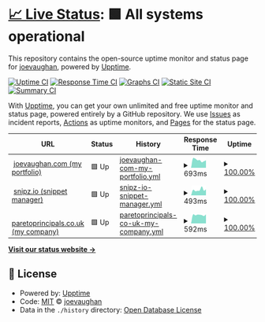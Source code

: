 # [📈 Live Status](https://joevaughan.github.io/upptime): <!--live status--> **🟩 All systems operational**

This repository contains the open-source uptime monitor and status page for [joevaughan](https://joevaughan.github.io/upptime), powered by [Upptime](https://github.com/upptime/upptime).

[![Uptime CI](https://github.com/joevaughan/upptime/workflows/Uptime%20CI/badge.svg)](https://github.com/joevaughan/upptime/actions?query=workflow%3A%22Uptime+CI%22)
[![Response Time CI](https://github.com/joevaughan/upptime/workflows/Response%20Time%20CI/badge.svg)](https://github.com/joevaughan/upptime/actions?query=workflow%3A%22Response+Time+CI%22)
[![Graphs CI](https://github.com/joevaughan/upptime/workflows/Graphs%20CI/badge.svg)](https://github.com/joevaughan/upptime/actions?query=workflow%3A%22Graphs+CI%22)
[![Static Site CI](https://github.com/joevaughan/upptime/workflows/Static%20Site%20CI/badge.svg)](https://github.com/joevaughan/upptime/actions?query=workflow%3A%22Static+Site+CI%22)
[![Summary CI](https://github.com/joevaughan/upptime/workflows/Summary%20CI/badge.svg)](https://github.com/joevaughan/upptime/actions?query=workflow%3A%22Summary+CI%22)

With [Upptime](https://upptime.js.org), you can get your own unlimited and free uptime monitor and status page, powered entirely by a GitHub repository. We use [Issues](https://github.com/joevaughan/upptime/issues) as incident reports, [Actions](https://github.com/joevaughan/upptime/actions) as uptime monitors, and [Pages](https://joevaughan.github.io/upptime) for the status page.

<!--start: status pages-->
<!-- This summary is generated by Upptime (https://github.com/upptime/upptime) -->
<!-- Do not edit this manually, your changes will be overwritten -->
<!-- prettier-ignore -->
| URL | Status | History | Response Time | Uptime |
| --- | ------ | ------- | ------------- | ------ |
| <img alt="" src="https://icons.duckduckgo.com/ip3/joevaughan.com.ico" height="13"> [joevaughan.com (my portfolio)](https://joevaughan.com) | 🟩 Up | [joevaughan-com-my-portfolio.yml](https://github.com/joevaughan/upptime/commits/HEAD/history/joevaughan-com-my-portfolio.yml) | <details><summary><img alt="Response time graph" src="./graphs/joevaughan-com-my-portfolio/response-time-week.png" height="20"> 693ms</summary><br><a href="https://joevaughan.github.io/upptime/history/joevaughan-com-my-portfolio"><img alt="Response time 729" src="https://img.shields.io/endpoint?url=https%3A%2F%2Fraw.githubusercontent.com%2Fjoevaughan%2Fupptime%2FHEAD%2Fapi%2Fjoevaughan-com-my-portfolio%2Fresponse-time.json"></a><br><a href="https://joevaughan.github.io/upptime/history/joevaughan-com-my-portfolio"><img alt="24-hour response time 676" src="https://img.shields.io/endpoint?url=https%3A%2F%2Fraw.githubusercontent.com%2Fjoevaughan%2Fupptime%2FHEAD%2Fapi%2Fjoevaughan-com-my-portfolio%2Fresponse-time-day.json"></a><br><a href="https://joevaughan.github.io/upptime/history/joevaughan-com-my-portfolio"><img alt="7-day response time 693" src="https://img.shields.io/endpoint?url=https%3A%2F%2Fraw.githubusercontent.com%2Fjoevaughan%2Fupptime%2FHEAD%2Fapi%2Fjoevaughan-com-my-portfolio%2Fresponse-time-week.json"></a><br><a href="https://joevaughan.github.io/upptime/history/joevaughan-com-my-portfolio"><img alt="30-day response time 673" src="https://img.shields.io/endpoint?url=https%3A%2F%2Fraw.githubusercontent.com%2Fjoevaughan%2Fupptime%2FHEAD%2Fapi%2Fjoevaughan-com-my-portfolio%2Fresponse-time-month.json"></a><br><a href="https://joevaughan.github.io/upptime/history/joevaughan-com-my-portfolio"><img alt="1-year response time 721" src="https://img.shields.io/endpoint?url=https%3A%2F%2Fraw.githubusercontent.com%2Fjoevaughan%2Fupptime%2FHEAD%2Fapi%2Fjoevaughan-com-my-portfolio%2Fresponse-time-year.json"></a></details> | <details><summary><a href="https://joevaughan.github.io/upptime/history/joevaughan-com-my-portfolio">100.00%</a></summary><a href="https://joevaughan.github.io/upptime/history/joevaughan-com-my-portfolio"><img alt="All-time uptime 97.49%" src="https://img.shields.io/endpoint?url=https%3A%2F%2Fraw.githubusercontent.com%2Fjoevaughan%2Fupptime%2FHEAD%2Fapi%2Fjoevaughan-com-my-portfolio%2Fuptime.json"></a><br><a href="https://joevaughan.github.io/upptime/history/joevaughan-com-my-portfolio"><img alt="24-hour uptime 100.00%" src="https://img.shields.io/endpoint?url=https%3A%2F%2Fraw.githubusercontent.com%2Fjoevaughan%2Fupptime%2FHEAD%2Fapi%2Fjoevaughan-com-my-portfolio%2Fuptime-day.json"></a><br><a href="https://joevaughan.github.io/upptime/history/joevaughan-com-my-portfolio"><img alt="7-day uptime 100.00%" src="https://img.shields.io/endpoint?url=https%3A%2F%2Fraw.githubusercontent.com%2Fjoevaughan%2Fupptime%2FHEAD%2Fapi%2Fjoevaughan-com-my-portfolio%2Fuptime-week.json"></a><br><a href="https://joevaughan.github.io/upptime/history/joevaughan-com-my-portfolio"><img alt="30-day uptime 100.00%" src="https://img.shields.io/endpoint?url=https%3A%2F%2Fraw.githubusercontent.com%2Fjoevaughan%2Fupptime%2FHEAD%2Fapi%2Fjoevaughan-com-my-portfolio%2Fuptime-month.json"></a><br><a href="https://joevaughan.github.io/upptime/history/joevaughan-com-my-portfolio"><img alt="1-year uptime 96.31%" src="https://img.shields.io/endpoint?url=https%3A%2F%2Fraw.githubusercontent.com%2Fjoevaughan%2Fupptime%2FHEAD%2Fapi%2Fjoevaughan-com-my-portfolio%2Fuptime-year.json"></a></details>
| <img alt="" src="https://icons.duckduckgo.com/ip3/snipz.io.ico" height="13"> [snipz.io (snippet manager)](https://snipz.io) | 🟩 Up | [snipz-io-snippet-manager.yml](https://github.com/joevaughan/upptime/commits/HEAD/history/snipz-io-snippet-manager.yml) | <details><summary><img alt="Response time graph" src="./graphs/snipz-io-snippet-manager/response-time-week.png" height="20"> 493ms</summary><br><a href="https://joevaughan.github.io/upptime/history/snipz-io-snippet-manager"><img alt="Response time 497" src="https://img.shields.io/endpoint?url=https%3A%2F%2Fraw.githubusercontent.com%2Fjoevaughan%2Fupptime%2FHEAD%2Fapi%2Fsnipz-io-snippet-manager%2Fresponse-time.json"></a><br><a href="https://joevaughan.github.io/upptime/history/snipz-io-snippet-manager"><img alt="24-hour response time 533" src="https://img.shields.io/endpoint?url=https%3A%2F%2Fraw.githubusercontent.com%2Fjoevaughan%2Fupptime%2FHEAD%2Fapi%2Fsnipz-io-snippet-manager%2Fresponse-time-day.json"></a><br><a href="https://joevaughan.github.io/upptime/history/snipz-io-snippet-manager"><img alt="7-day response time 493" src="https://img.shields.io/endpoint?url=https%3A%2F%2Fraw.githubusercontent.com%2Fjoevaughan%2Fupptime%2FHEAD%2Fapi%2Fsnipz-io-snippet-manager%2Fresponse-time-week.json"></a><br><a href="https://joevaughan.github.io/upptime/history/snipz-io-snippet-manager"><img alt="30-day response time 423" src="https://img.shields.io/endpoint?url=https%3A%2F%2Fraw.githubusercontent.com%2Fjoevaughan%2Fupptime%2FHEAD%2Fapi%2Fsnipz-io-snippet-manager%2Fresponse-time-month.json"></a><br><a href="https://joevaughan.github.io/upptime/history/snipz-io-snippet-manager"><img alt="1-year response time 519" src="https://img.shields.io/endpoint?url=https%3A%2F%2Fraw.githubusercontent.com%2Fjoevaughan%2Fupptime%2FHEAD%2Fapi%2Fsnipz-io-snippet-manager%2Fresponse-time-year.json"></a></details> | <details><summary><a href="https://joevaughan.github.io/upptime/history/snipz-io-snippet-manager">100.00%</a></summary><a href="https://joevaughan.github.io/upptime/history/snipz-io-snippet-manager"><img alt="All-time uptime 97.50%" src="https://img.shields.io/endpoint?url=https%3A%2F%2Fraw.githubusercontent.com%2Fjoevaughan%2Fupptime%2FHEAD%2Fapi%2Fsnipz-io-snippet-manager%2Fuptime.json"></a><br><a href="https://joevaughan.github.io/upptime/history/snipz-io-snippet-manager"><img alt="24-hour uptime 100.00%" src="https://img.shields.io/endpoint?url=https%3A%2F%2Fraw.githubusercontent.com%2Fjoevaughan%2Fupptime%2FHEAD%2Fapi%2Fsnipz-io-snippet-manager%2Fuptime-day.json"></a><br><a href="https://joevaughan.github.io/upptime/history/snipz-io-snippet-manager"><img alt="7-day uptime 100.00%" src="https://img.shields.io/endpoint?url=https%3A%2F%2Fraw.githubusercontent.com%2Fjoevaughan%2Fupptime%2FHEAD%2Fapi%2Fsnipz-io-snippet-manager%2Fuptime-week.json"></a><br><a href="https://joevaughan.github.io/upptime/history/snipz-io-snippet-manager"><img alt="30-day uptime 100.00%" src="https://img.shields.io/endpoint?url=https%3A%2F%2Fraw.githubusercontent.com%2Fjoevaughan%2Fupptime%2FHEAD%2Fapi%2Fsnipz-io-snippet-manager%2Fuptime-month.json"></a><br><a href="https://joevaughan.github.io/upptime/history/snipz-io-snippet-manager"><img alt="1-year uptime 96.32%" src="https://img.shields.io/endpoint?url=https%3A%2F%2Fraw.githubusercontent.com%2Fjoevaughan%2Fupptime%2FHEAD%2Fapi%2Fsnipz-io-snippet-manager%2Fuptime-year.json"></a></details>
| <img alt="" src="https://icons.duckduckgo.com/ip3/paretoprincipals.co.uk.ico" height="13"> [paretoprincipals.co.uk (my company)](https://paretoprincipals.co.uk) | 🟩 Up | [paretoprincipals-co-uk-my-company.yml](https://github.com/joevaughan/upptime/commits/HEAD/history/paretoprincipals-co-uk-my-company.yml) | <details><summary><img alt="Response time graph" src="./graphs/paretoprincipals-co-uk-my-company/response-time-week.png" height="20"> 592ms</summary><br><a href="https://joevaughan.github.io/upptime/history/paretoprincipals-co-uk-my-company"><img alt="Response time 648" src="https://img.shields.io/endpoint?url=https%3A%2F%2Fraw.githubusercontent.com%2Fjoevaughan%2Fupptime%2FHEAD%2Fapi%2Fparetoprincipals-co-uk-my-company%2Fresponse-time.json"></a><br><a href="https://joevaughan.github.io/upptime/history/paretoprincipals-co-uk-my-company"><img alt="24-hour response time 624" src="https://img.shields.io/endpoint?url=https%3A%2F%2Fraw.githubusercontent.com%2Fjoevaughan%2Fupptime%2FHEAD%2Fapi%2Fparetoprincipals-co-uk-my-company%2Fresponse-time-day.json"></a><br><a href="https://joevaughan.github.io/upptime/history/paretoprincipals-co-uk-my-company"><img alt="7-day response time 592" src="https://img.shields.io/endpoint?url=https%3A%2F%2Fraw.githubusercontent.com%2Fjoevaughan%2Fupptime%2FHEAD%2Fapi%2Fparetoprincipals-co-uk-my-company%2Fresponse-time-week.json"></a><br><a href="https://joevaughan.github.io/upptime/history/paretoprincipals-co-uk-my-company"><img alt="30-day response time 505" src="https://img.shields.io/endpoint?url=https%3A%2F%2Fraw.githubusercontent.com%2Fjoevaughan%2Fupptime%2FHEAD%2Fapi%2Fparetoprincipals-co-uk-my-company%2Fresponse-time-month.json"></a><br><a href="https://joevaughan.github.io/upptime/history/paretoprincipals-co-uk-my-company"><img alt="1-year response time 647" src="https://img.shields.io/endpoint?url=https%3A%2F%2Fraw.githubusercontent.com%2Fjoevaughan%2Fupptime%2FHEAD%2Fapi%2Fparetoprincipals-co-uk-my-company%2Fresponse-time-year.json"></a></details> | <details><summary><a href="https://joevaughan.github.io/upptime/history/paretoprincipals-co-uk-my-company">100.00%</a></summary><a href="https://joevaughan.github.io/upptime/history/paretoprincipals-co-uk-my-company"><img alt="All-time uptime 97.51%" src="https://img.shields.io/endpoint?url=https%3A%2F%2Fraw.githubusercontent.com%2Fjoevaughan%2Fupptime%2FHEAD%2Fapi%2Fparetoprincipals-co-uk-my-company%2Fuptime.json"></a><br><a href="https://joevaughan.github.io/upptime/history/paretoprincipals-co-uk-my-company"><img alt="24-hour uptime 100.00%" src="https://img.shields.io/endpoint?url=https%3A%2F%2Fraw.githubusercontent.com%2Fjoevaughan%2Fupptime%2FHEAD%2Fapi%2Fparetoprincipals-co-uk-my-company%2Fuptime-day.json"></a><br><a href="https://joevaughan.github.io/upptime/history/paretoprincipals-co-uk-my-company"><img alt="7-day uptime 100.00%" src="https://img.shields.io/endpoint?url=https%3A%2F%2Fraw.githubusercontent.com%2Fjoevaughan%2Fupptime%2FHEAD%2Fapi%2Fparetoprincipals-co-uk-my-company%2Fuptime-week.json"></a><br><a href="https://joevaughan.github.io/upptime/history/paretoprincipals-co-uk-my-company"><img alt="30-day uptime 100.00%" src="https://img.shields.io/endpoint?url=https%3A%2F%2Fraw.githubusercontent.com%2Fjoevaughan%2Fupptime%2FHEAD%2Fapi%2Fparetoprincipals-co-uk-my-company%2Fuptime-month.json"></a><br><a href="https://joevaughan.github.io/upptime/history/paretoprincipals-co-uk-my-company"><img alt="1-year uptime 96.32%" src="https://img.shields.io/endpoint?url=https%3A%2F%2Fraw.githubusercontent.com%2Fjoevaughan%2Fupptime%2FHEAD%2Fapi%2Fparetoprincipals-co-uk-my-company%2Fuptime-year.json"></a></details>

<!--end: status pages-->

[**Visit our status website →**](https://joevaughan.github.io/upptime)

## 📄 License

- Powered by: [Upptime](https://github.com/upptime/upptime)
- Code: [MIT](./LICENSE) © [joevaughan](https://joevaughan.github.io/upptime)
- Data in the `./history` directory: [Open Database License](https://opendatacommons.org/licenses/odbl/1-0/)
